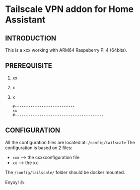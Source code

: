 # Tailscale VPN addon for Home Assistant 


## INTRODUCTION

This is a xxx working with ARM64 Raspeberry PI 4 (64bits).


## PREREQUISITE

1) xx

2) x

3) x

    ```
    #---------------------------
    xx
    #----------------------------------------
    ```


## CONFIGURATION

All the configuration files are located at: `/config/tailscale`
The configuration is based on 2 files:
- `xxx` --\> the cxxxconfiguration file
- `xx` --\> the xx

The `/config/tailscale/` folder should be docker mounted.


Enyoy! :+1: